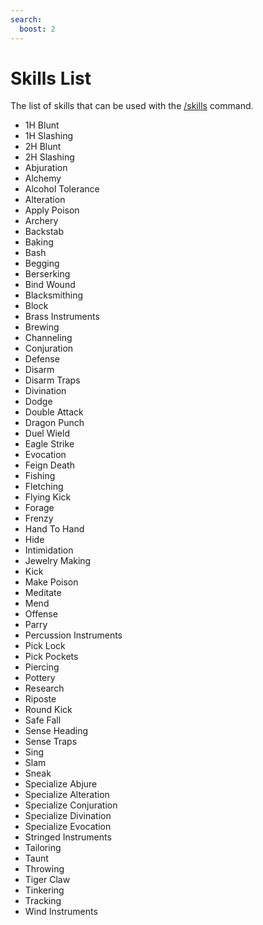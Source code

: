```yaml
---
search:
  boost: 2
---
```

# Skills List

The list of skills that can be used with the [/skills](../commands/skills.md) command.

* 1H Blunt
* 1H Slashing
* 2H Blunt
* 2H Slashing
* Abjuration
* Alchemy
* Alcohol Tolerance
* Alteration
* Apply Poison
* Archery
* Backstab
* Baking
* Bash
* Begging
* Berserking
* Bind Wound
* Blacksmithing
* Block
* Brass Instruments
* Brewing
* Channeling
* Conjuration
* Defense
* Disarm
* Disarm Traps
* Divination
* Dodge
* Double Attack
* Dragon Punch
* Duel Wield
* Eagle Strike
* Evocation
* Feign Death
* Fishing
* Fletching
* Flying Kick
* Forage
* Frenzy
* Hand To Hand
* Hide
* Intimidation
* Jewelry Making
* Kick
* Make Poison
* Meditate
* Mend
* Offense
* Parry
* Percussion Instruments
* Pick Lock
* Pick Pockets
* Piercing
* Pottery
* Research
* Riposte
* Round Kick
* Safe Fall
* Sense Heading
* Sense Traps
* Sing
* Slam
* Sneak
* Specialize Abjure
* Specialize Alteration
* Specialize Conjuration
* Specialize Divination
* Specialize Evocation
* Stringed Instruments
* Tailoring
* Taunt
* Throwing
* Tiger Claw
* Tinkering
* Tracking
* Wind Instruments

